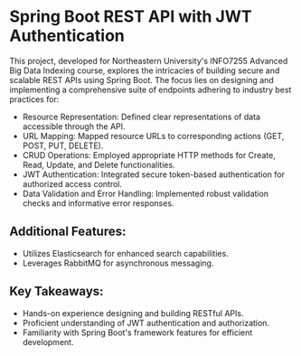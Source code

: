 # Spring Boot REST API with JWT Authentication
This project, developed for Northeastern University's INFO7255 Advanced Big Data Indexing course, explores the intricacies of building secure and scalable REST APIs using Spring Boot. The focus lies on designing and implementing a comprehensive suite of endpoints adhering to industry best practices for:

- Resource Representation: Defined clear representations of data accessible through the API.
- URL Mapping: Mapped resource URLs to corresponding actions (GET, POST, PUT, DELETE).
- CRUD Operations: Employed appropriate HTTP methods for Create, Read, Update, and Delete functionalities.
- JWT Authentication: Integrated secure token-based authentication for authorized access control.
- Data Validation and Error Handling: Implemented robust validation checks and informative error responses.
## Additional Features:
- Utilizes Elasticsearch for enhanced search capabilities.
- Leverages RabbitMQ for asynchronous messaging.

## Key Takeaways:
- Hands-on experience designing and building RESTful APIs.
- Proficient understanding of JWT authentication and authorization.
- Familiarity with Spring Boot's framework features for efficient development.
